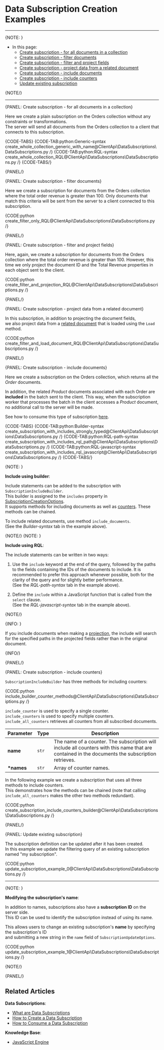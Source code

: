 # Data Subscription Creation Examples
---

{NOTE: }

* In this page:
    * [Create subscription - for all documents in a collection](../../../client-api/data-subscriptions/creation/examples#create-subscription---for-all-documents-in-a-collection)
    * [Create subscription - filter documents](../../../client-api/data-subscriptions/creation/examples#create-subscription---filter-documents)
    * [Create subscription - filter and project fields](../../../client-api/data-subscriptions/creation/examples#create-subscription---filter-and-project-fields)
    * [Create subscription - project data from a related document](../../../client-api/data-subscriptions/creation/examples#create-subscription---project-data-from-a-related-document)
    * [Create subscription - include documents](../../../client-api/data-subscriptions/creation/examples#create-subscription---include-documents)
    * [Create subscription - include counters](../../../client-api/data-subscriptions/creation/examples#create-subscription---include-counters)
    * [Update existing subscription](../../../client-api/data-subscriptions/creation/examples#update-existing-subscription)  

{NOTE/}

---

{PANEL: Create subscription - for all documents in a collection}

Here we create a plain subscription on the Orders collection without any constraints or transformations.  
The server will send all documents from the Orders collection to a client that connects to this subscription.

{CODE-TABS}
{CODE-TAB:python:Generic-syntax create_whole_collection_generic_with_name@ClientApi\DataSubscriptions\DataSubscriptions.py /}
{CODE-TAB:python:RQL-syntax create_whole_collection_RQL@ClientApi\DataSubscriptions\DataSubscriptions.py /}
{CODE-TABS/}

{PANEL/}

{PANEL: Create subscription - filter documents}

Here we create a subscription for documents from the Orders collection where the total order revenue is greater than 100.
Only documents that match this criteria will be sent from the server to a client connected to this subscription.

{CODE:python create_filter_only_RQL@ClientApi\DataSubscriptions\DataSubscriptions.py /}

{PANEL/}

{PANEL: Create subscription - filter and project fields}

Here, again, we create a subscription for documents from the Orders collection where the total order revenue is greater than 100.
However, this time we only project the document ID and the Total Revenue properties in each object sent to the client.

{CODE:python create_filter_and_projection_RQL@ClientApi\DataSubscriptions\DataSubscriptions.py /}

{PANEL/}

{PANEL: Create subscription - project data from a related document}

In this subscription, in addition to projecting the document fields,  
we also project data from a [related document](../../../indexes/indexing-related-documents#what-are-related-documents) that is loaded using the `Load` method.

{CODE:python create_filter_and_load_document_RQL@ClientApi\DataSubscriptions\DataSubscriptions.py /}

{PANEL/}

{PANEL: Create subscription - include documents}

Here we create a subscription on the Orders collection, which returns all the _Order_ documents.

In addition, the related _Product_ documents associated with each Order are **included** in the batch sent to the client.
This way, when the subscription worker that processes the batch in the client accesses a _Product_ document, no additional call to the server will be made.

See how to consume this type of subscription [here](../../../client-api/data-subscriptions/consumption/examples#subscription-that-uses-included-documents).

{CODE-TABS}
{CODE-TAB:python:Builder-syntax create_subscription_with_includes_strongly_typed@ClientApi\DataSubscriptions\DataSubscriptions.py /}
{CODE-TAB:python:RQL-path-syntax create_subscription_with_includes_rql_path@ClientApi\DataSubscriptions\DataSubscriptions.py /}
{CODE-TAB:python:RQL-javascript-syntax create_subscription_with_includes_rql_javascript@ClientApi\DataSubscriptions\DataSubscriptions.py /}
{CODE-TABS/}

{NOTE: }

**Include using builder**:

Include statements can be added to the subscription with `SubscriptionIncludeBuilder`.  
This builder is assigned to the  `includes` property in [SubscriptionCreationOptions](../../../client-api/data-subscriptions/creation/api-overview#subscriptioncreationoptions<t>).  
It supports methods for including documents as well as [counters](../../../client-api/data-subscriptions/creation/examples#create-subscription---include-counters).
These methods can be chained.  

To include related documents, use method `include_documents`.  
(See the _Builder-syntax_ tab in the example above).

{NOTE/}
{NOTE: }

**Include using RQL**:

The include statements can be written in two ways:

1. Use the `include` keyword at the end of the query, followed by the paths to the fields containing the IDs of the documents to include.
   It is recommended to prefer this approach whenever possible, both for the clarity of the query and for slightly better performance.  
   (See the _RQL-path-syntax_ tab in the example above).

2. Define the `include` within a JavaScript function that is called from the `select` clause.  
   (See the _RQL-javascript-syntax_ tab in the example above).

{NOTE/}

{INFO: }

If you include documents when making a [projection](../../../client-api/data-subscriptions/creation/examples#create-subscription---filter-and-project-fields),
the include will search for the specified paths in the projected fields rather than in the original document.

{INFO/}

{PANEL/}

{PANEL: Create subscription - include counters}

`SubscriptionIncludeBuilder` has three methods for including counters:  

{CODE:python include_builder_counter_methods@ClientApi\DataSubscriptions\DataSubscriptions.py /}

`include_counter` is used to specify a single counter.  
`include_counters` is used to specify multiple counters.  
`include_all_counters` retrieves all counters from all subscribed documents.  

| Parameter   | Type  | Description                                                                                                                                      |
|-------------|-------|--------------------------------------------------------------------------------------------------------------------------------------------------|
| **name**    | `str` | The name of a counter. The subscription will include all counters with this name that are contained in the documents the subscription retrieves. |
| **\*names** | `str` | Array of counter names.                                                                                                                          |

In the following example we create a subscription that uses all three methods to include counters.  
This demonstrates how the methods can be chained (note that calling `include_all_counters` makes the other two methods redundant).

{CODE:python create_subscription_include_counters_builder@ClientApi\DataSubscriptions\DataSubscriptions.py /}

{PANEL/}

{PANEL: Update existing subscription}

The subscription definition can be updated after it has been created.  
In this example we update the filtering query of an existing subscription named "my subscription".

{CODE:python update_subscription_example_0@ClientApi\DataSubscriptions\DataSubscriptions.py /}

---

{NOTE: }

**Modifying the subscription's name**:

In addition to names, subscriptions also have a **subscription ID** on the server side.  
This ID can be used to identify the subscription instead of using its name.

This allows users to change an existing subscription's **name** by specifying the subscription's ID  
and submitting a new string in the `name` field of `SubscriptionUpdateOptions`.

{CODE:python update_subscription_example_1@ClientApi\DataSubscriptions\DataSubscriptions.py /}

{NOTE/}

{PANEL/}

## Related Articles

**Data Subscriptions**:

- [What are Data Subscriptions](../../../client-api/data-subscriptions/what-are-data-subscriptions)
- [How to Create a Data Subscription](../../../client-api/data-subscriptions/creation/how-to-create-data-subscription)
- [How to Consume a Data Subscription](../../../client-api/data-subscriptions/consumption/how-to-consume-data-subscription)

**Knowledge Base**:

- [JavaScript Engine](../../../server/kb/javascript-engine)
